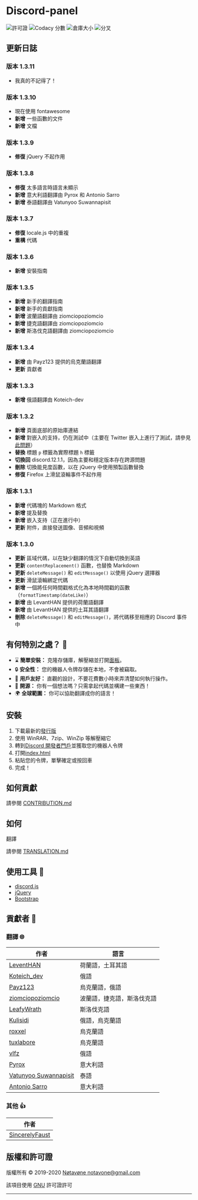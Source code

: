 # Discord-panel
![許可證](https://img.shields.io/github/license/notavone/discord-panel.svg?style=for-the-badge)
![Codacy 分數](https://img.shields.io/codacy/grade/d499e4a1863349ffb7366f6b9970082f.svg?style=for-the-badge)
![倉庫大小](https://img.shields.io/github/repo-size/notavone/discord-panel.svg?style=for-the-badge)
![分叉](https://img.shields.io/github/stars/notavone/discord-panel?style=for-the-badge)

## 更新日誌

### 版本 1.3.11

* 我真的不記得了！

### 版本 1.3.10

* 現在使用 fontawesome
* **新增** 一些函數的文件
* **新增** 文檔

### 版本 1.3.9

* **修復** jQuery 不起作用

### 版本 1.3.8

* **修復** 太多語言時語言未顯示
* **新增** 意大利語翻譯由 Pyrox 和 Antonio Sarro
* **新增** 泰語翻譯由 Vatunyoo Suwannapisit

### 版本 1.3.7

* **修復** locale.js 中的重複
* **重構** 代碼

### 版本 1.3.6

* **新增** 安裝指南

### 版本 1.3.5

* **新增** 新手的翻譯指南
* **新增** 新手的貢獻指南
* **新增** 波蘭語翻譯由 ziomciopoziomcio
* **新增** 捷克語翻譯由 ziomciopoziomcio
* **新增** 斯洛伐克語翻譯由 ziomciopoziomcio

### 版本 1.3.4

* **新增** 由 Payz123 提供的烏克蘭語翻譯
* **更新** 貢獻者

### 版本 1.3.3

* **新增** 俄語翻譯由 Koteich-dev

### 版本 1.3.2

* **新增** 頁面底部的原始庫連結
* **新增** 對嵌入的支持，仍在測試中（主要在 Twitter 嵌入上進行了測試，請參見 [此問題](https://github.com/Notavone/discord-panel/issues/16)）
* **替換** 標題 `p` 標籤為實際標題 `h` 標籤
* **切換回** discord.12.1.1，因為主要和穩定版本存在跨源問題
* **刪除** 切換能見度函數，以在 jQuery 中使用預製函數替換
* **修復** Firefox 上滑鼠滾輪事件不起作用

### 版本 1.3.1

* **新增** 代碼塊的 Markdown 格式
* **新增** 提及替換
* **新增** 嵌入支持（正在進行中）
* **更新** 附件，直接發送圖像、音頻和視頻

### 版本 1.3.0

* **更新** 區域代碼，以在缺少翻譯的情況下自動切換到英語
* **更新** `contentReplacement()` 函數，也替換 Markdown
* **更新** `deleteMessage()` 和 `editMessage()` 以使用 jQuery 選擇器
* **更新** 滑鼠滾輪綁定代碼
* **新增** 一個將任何時間戳格式化為本地時間戳的函數（`formatTimestamp(dateLike)`）
* **新增** 由 LevantHAN 提供的荷蘭語翻譯
* **新增** 由 LevantHAN 提供的土耳其語翻譯
* **刪除** `deleteMessage()` 和 `editMessage()`，將代碼移至相應的 Discord 事件中

## 有何特別之處？ 💎

* ⌛ **簡單安裝：** 克隆存儲庫，解壓縮並打開[面板](../index.html)。
* 🔒 **安全性：** 您的機器人令牌存儲在本地，不會被竊取。
* 📌 **用戶友好：** 直觀的設計，不要花費數小時來弄清楚如何執行操作。
* 👀 **開源：** 你有一個想法嗎？只需拿起代碼並構建一些東西！
* 🌍 **全球範圍：** 你可以協助翻譯成你的語言！

## 安裝

1. 下載最新的[發行版](https://github.com/Notavone/discord-panel/releases)
2. 使用 WinRAR、7zip、WinZip 等解壓縮它
3. 轉到[Discord 開發者門戶](https://discord.com/developers/applications)並獲取您的機器人令牌
4. 打開[index.html](../index.html)
5. 粘貼您的令牌，單擊<kbd>確定</kbd>或按<kbd>回車</kbd>
6. 完成！

## 如何貢獻

請參閱 [CONTRIBUTION.md](CONTRIBUTION.md)

## 如何

翻譯

請參閱 [TRANSLATION.md](TRANSLATION.md)

## 使用工具 🔧

* [discord.js](https://github.com/discordjs/discord.js/tree/webpack)
* [jQuery](https://jquery.com/)
* [Bootstrap](https://getbootstrap.com/)

## 貢獻者 📝

### 翻譯 🌐

| 作者                                                    | 語言                    |
| ------------------------------------------------------- | ----------------------- |
| [LeventHAN](https://github.com/leventhan)               | 荷蘭語，土耳其語          |
| [Koteich_dev](https://github.com/Koteich-dev)           | 俄語                    |
| [Payz123](https://github.com/Payz123)                   | 烏克蘭語，俄語            |
| [ziomciopoziomcio](https://github.com/ziomciopoziomcio) | 波蘭語，捷克語，斯洛伐克語  |
| [LeafyWrath](https://github.com/LeafyWrath)             | 斯洛伐克語                |
| [Kulisidi](https://github.com/Kulisidi)                 | 俄語，烏克蘭語            |
| [roxxel](https://github.com/roxxel)                     | 烏克蘭語                |
| [tuxlabore](https://github.com/tuxlabore)               | 烏克蘭語                |
| [vlfz](https://github.com/vlfz)                         | 俄語                    |
| [Pyrox](https://github.com/Pyr0x1)                      | 意大利語                |
| [Vatunyoo Suwannapisit](https://github.com/kerlos)      | 泰語                    |
| [Antonio Sarro](https://github.com/asarro99)            | 意大利語                |

### 其他 👍

| 作者                                              |
| ----------------------------------------------------|
| [SincerelyFaust](https://github.com/SincerelyFaust) |

## 版權和許可證

版權所有 © 2019-2020 [Nøtavøne <notavone@gmail.com>](https://github.com/notavone)

該項目使用 [GNU](https://github.com/Notavone/discord-panel/blob/master/.github/LICENSE) 許可證許可

***
